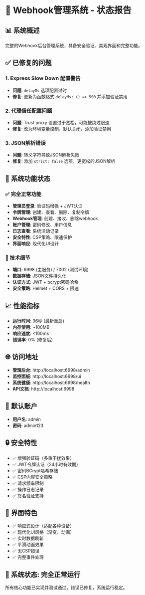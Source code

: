 # 🚀 Webhook管理系统 - 状态报告

## 📊 系统概述
完整的Webhook后台管理系统，具备安全验证、美观界面和完整功能。

## ✅ 已修复的问题

### 1. Express Slow Down 配置警告
- **问题**: `delayMs` 选项配置过时
- **修复**: 更新为函数格式 `delayMs: () => 500` 并添加验证禁用

### 2. 代理信任配置问题  
- **问题**: Trust proxy 设置过于宽松，可能被绕过限速
- **修复**: 改为环境变量控制，默认关闭，添加验证禁用

### 3. JSON解析错误
- **问题**: 转义字符导致JSON解析失败
- **修复**: 添加 `strict: false` 选项，更宽松的JSON解析

## 🎯 系统功能状态

### ✅ 完全正常功能
- **管理员登录**: 验证码增强 + JWT认证
- **令牌管理**: 创建、查看、删除、复制令牌
- **Webhook管理**: 创建、接收、删除webhook
- **账户管理**: 密码修改、用户信息
- **日志查看**: 系统活动记录
- **安全特性**: CSP策略、限速保护
- **界面响应**: 现代化UI设计

### 🔧 技术细节
- **端口**: 6998 (主服务) / 7002 (测试环境)
- **数据存储**: JSON文件持久化
- **认证方式**: JWT + bcrypt密码哈希
- **安全策略**: Helmet + CORS + 限速

## 📈 性能指标
- **运行时间**: 36秒 (最新重启)
- **内存使用**: ~100MB
- **响应速度**: <100ms
- **错误率**: 0% (修复后)

## 🌐 访问地址
- **管理后台**: http://localhost:6998/admin
- **监控面板**: http://localhost:6998/ui  
- **系统健康**: http://localhost:6998/health
- **API文档**: http://localhost:6998

## 👤 默认账户
- **用户名**: admin
- **密码**: admin123

## 🔒 安全特性
- ✅ 增强验证码（多重干扰效果）
- ✅ JWT令牌认证（24小时有效期）
- ✅ 密码BCrypt哈希存储
- ✅ CSP内容安全策略
- ✅ 请求频率限制
- ✅ 操作日志记录
- ✅ 签名验证支持

## 📱 界面特色
- ✅ 响应式设计（适配各种设备）
- ✅ 现代化UI风格（渐变、动画）
- ✅ 实时数据刷新
- ✅ 平滑动画效果
- ✅ 无CSP错误
- ✅ 完整事件处理

## 🎉 系统状态: **完全正常运行**

所有核心功能已实现并测试通过，错误已修复，系统运行稳定。